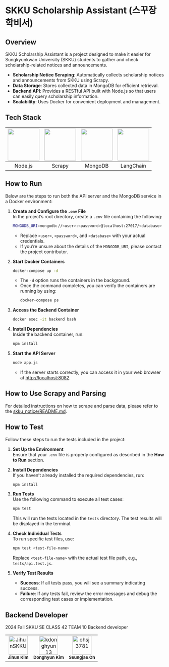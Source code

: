 # SKKU Scholarship Assistant (스꾸장학비서)

## Overview
SKKU Scholarship Assistant is a project designed to make it easier for Sungkyunkwan University (SKKU) students to gather and check scholarship-related notices and announcements.  
- **Scholarship Notice Scraping**: Automatically collects scholarship notices and announcements from SKKU using Scrapy.  
- **Data Storage**: Stores collected data in MongoDB for efficient retrieval.  
- **Backend API**: Provides a RESTful API built with Node.js so that users can easily query scholarship information.  
- **Scalability**: Uses Docker for convenient deployment and management.

## Tech Stack
|<img src="https://github.com/user-attachments/assets/1066d233-a18e-45e5-93bd-6c5c8c0b6dc3" height=100px>|<img src="https://github.com/user-attachments/assets/f1f417f9-7cc5-441c-90cd-83d62763b69a" height=100px>|<img src="https://github.com/user-attachments/assets/9506f682-d983-4437-886f-6f715544ef99" height=100px>|<img src="https://github.com/user-attachments/assets/df3735cd-76d9-4986-93d8-7a57bac3cf36" height=100px>|
|:--:|:--:|:--:|:--:|
|Node.js|Scrapy|MongoDB|LangChain|

## How to Run

Below are the steps to run both the API server and the MongoDB service in a Docker environment:

1. **Create and Configure the `.env` File**  
   In the project’s root directory, create a `.env` file containing the following:
   ```bash
   MONGODB_URI=mongodb://<user>:<password>@localhost:27017/<database>
   ```
   - Replace `<user>`, `<password>`, and `<database>` with your actual credentials.  
   - If you’re unsure about the details of the `MONGODB_URI`, please contact the project contributor.

2. **Start Docker Containers**  
   ```bash
   docker-compose up -d
   ```
   - The `-d` option runs the containers in the background.  
   - Once the command completes, you can verify the containers are running by using:
     ```bash
     docker-compose ps
     ```

3. **Access the Backend Container**  
   ```bash
   docker exec -it backend bash
   ```

4. **Install Dependencies**  
   Inside the backend container, run:
   ```bash
   npm install
   ```

5. **Start the API Server**  
   ```bash
   node app.js
   ```
   - If the server starts correctly, you can access it in your web browser at [http://localhost:8082](http://localhost:8082).

## How to Use Scrapy and Parsing

For detailed instructions on how to scrape and parse data, please refer to the [skku_notice/README.md](./skku_notice/README.md).

## How to Test

Follow these steps to run the tests included in the project:

1. **Set Up the Environment**  
   Ensure that your `.env` file is properly configured as described in the **How to Run** section.

2. **Install Dependencies**  
   If you haven’t already installed the required dependencies, run:
   ```bash
   npm install
   ```

3. **Run Tests**  
   Use the following command to execute all test cases:
   ```bash
   npm test
   ```
   This will run the tests located in the `tests` directory. The test results will be displayed in the terminal.

4. **Check Individual Tests**  
   To run specific test files, use:
   ```bash
   npm test <test-file-name>
   ```
   Replace `<test-file-name>` with the actual test file path, e.g., `tests/api.test.js`.

5. **Verify Test Results**  
   - **Success**: If all tests pass, you will see a summary indicating success.
   - **Failure**: If any tests fail, review the error messages and debug the corresponding test cases or implementation.

## Backend Developer

2024 Fall SKKU SE CLASS 42 TEAM 10 Backend developer

<table>
  <tr>
    <td align="center">
      <a href="https://github.com/JihunSKKU">
        <img src="https://github.com/JihunSKKU.png" width="60px;" alt="JihunSKKU"/>
        <br />
        <sub><b>Jihun Kim</b></sub>
      </a>
    </td>
    <td align="center">
      <a href="https://github.com/kdonghyun13">
        <img src="https://github.com/kdonghyun13.png" width="60px;" alt="kdonghyun13"/>
        <br />
        <sub><b>Donghyun Kim</b></sub>
      </a>
    </td>
    <td align="center">
      <a href="https://github.com/ohsj3781">
        <img src="https://github.com/ohsj3781.png" width="60px;" alt="ohsj3781"/>
        <br />
        <sub><b>Seungjae Oh</b></sub>
      </a>
    </td>
  </tr>
</table>
